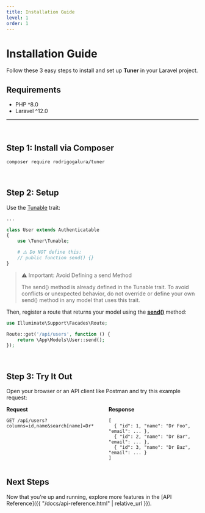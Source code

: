 ```yaml
---
title: Installation Guide
level: 1
order: 1
---
```


# Installation Guide

Follow these 3 easy steps to install and set up **Tuner** in your Laravel project.

## Requirements

- PHP ^8.0
- Laravel ^12.0

---
<br>

## Step 1: Install via Composer

```bash
composer require rodrigogalura/tuner
```

<br>

## Step 2: Setup

Use the <ins>Tunable</ins> trait:

```php
...

class User extends Authenticatable
{
    use \Tuner\Tunable;

    # ⚠️ Do NOT define this:
    // public function send() {}
}
```

> ⚠️ Important: Avoid Defining a send Method
>
> The send() method is already defined in the Tunable trait.
> To avoid conflicts or unexpected behavior, do not override or define your own send() method in any model that uses this trait.

Then, register a route that returns your model using the <ins>**send()**</ins> method:

```php
use Illuminate\Support\Facades\Route;

Route::get('/api/users', function () {
    return \App\Models\User::send();
});
```

<br>

## Step 3: Try It Out

Open your browser or an API client like Postman and try this example request:

<!-- ```

```

✅ This should return a list of users with the Dr prefix in their names, and only the id, name, and email columns in the response.

---
<br> -->

<div style="display: flex; gap: 2rem; align-items: flex-start;" class="req-res">

<div style="flex: 1;" class="highlight">
<strong>Request</strong>

<pre class="highlight"><code>GET /api/users?columns=id,name&search[name]=Dr*</code></pre>

</div>

<div style="flex: 1;">
<strong>Response</strong>

<pre><code>[
  { "id": 1, "name": "Dr Foo", "email": ... },
  { "id": 2, "name": "Dr Bar", "email": ... },
  { "id": 3, "name": "Dr Baz", "email": ... }
]
</code></pre>
</div>

</div>

## Next Steps

Now that you’re up and running, explore more features in the [API Reference]({{ "/docs/api-reference.html" | relative_url }}).

<br>

